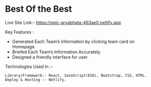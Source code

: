 # Best Of the Best

Live Site Link:- https://epic-aryabhata-463ae0.netlify.app

Key Features : 
- Generated Each Team’s Information by clicking team card on Homepage.
- Briefed Each Team’s Information Accurately.
- Designed a friendly interface for user.

Technologies Used In :-
```
Library/Framework:- React, JavaScript(ES6), Bootstrap, CSS, HTML.
Deploy & Hosting :- Netlify.
```
